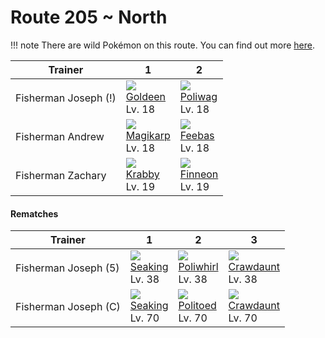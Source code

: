 # Route 205 ~ North

!!! note
    There are wild Pokémon on this route. You can find out more [here](/wild_pokemon/route_205__north/).


Trainer              | 1                                  | 2                                  
---                  | ---                                | ---                                
Fisherman Joseph (!) | ![][118]<br> [Goldeen]<br> Lv. 18  | ![][060]<br> [Poliwag]<br> Lv. 18  | ![][341]<br> [Corphish]<br> Lv. 18 
Fisherman Andrew     | ![][129]<br> [Magikarp]<br> Lv. 18 | ![][349]<br> [Feebas]<br> Lv. 18   | ![][129]<br> [Magikarp]<br> Lv. 18 
Fisherman Zachary    | ![][098]<br> [Krabby]<br> Lv. 19   | ![][456]<br> [Finneon]<br> Lv. 19  

#### Rematches

Trainer              | 1                                   | 2                                   | 3                                   
---                  | ---                                 | ---                                 | ---                                 
Fisherman Joseph (5) | ![][119]<br> [Seaking]<br> Lv. 38   | ![][061]<br> [Poliwhirl]<br> Lv. 38 | ![][342]<br> [Crawdaunt]<br> Lv. 38 
Fisherman Joseph (C) | ![][119]<br> [Seaking]<br> Lv. 70   | ![][186]<br> [Politoed]<br> Lv. 70  | ![][342]<br> [Crawdaunt]<br> Lv. 70 


[Poliwag]: /pokemon_changes/060/
[Poliwhirl]: /pokemon_changes/061/
[Krabby]: /pokemon_changes/098/
[Goldeen]: /pokemon_changes/118/
[Seaking]: /pokemon_changes/119/
[Magikarp]: /pokemon_changes/129/
[Politoed]: /pokemon_changes/186/
[Corphish]: /pokemon_changes/341/
[Crawdaunt]: /pokemon_changes/342/
[Feebas]: /pokemon_changes/349/
[Finneon]: /pokemon_changes/456/
[060]: /img/pokemon/060.png
[061]: /img/pokemon/061.png
[098]: /img/pokemon/098.png
[118]: /img/pokemon/118.png
[119]: /img/pokemon/119.png
[129]: /img/pokemon/129.png
[186]: /img/pokemon/186.png
[341]: /img/pokemon/341.png
[342]: /img/pokemon/342.png
[349]: /img/pokemon/349.png
[456]: /img/pokemon/456.png
